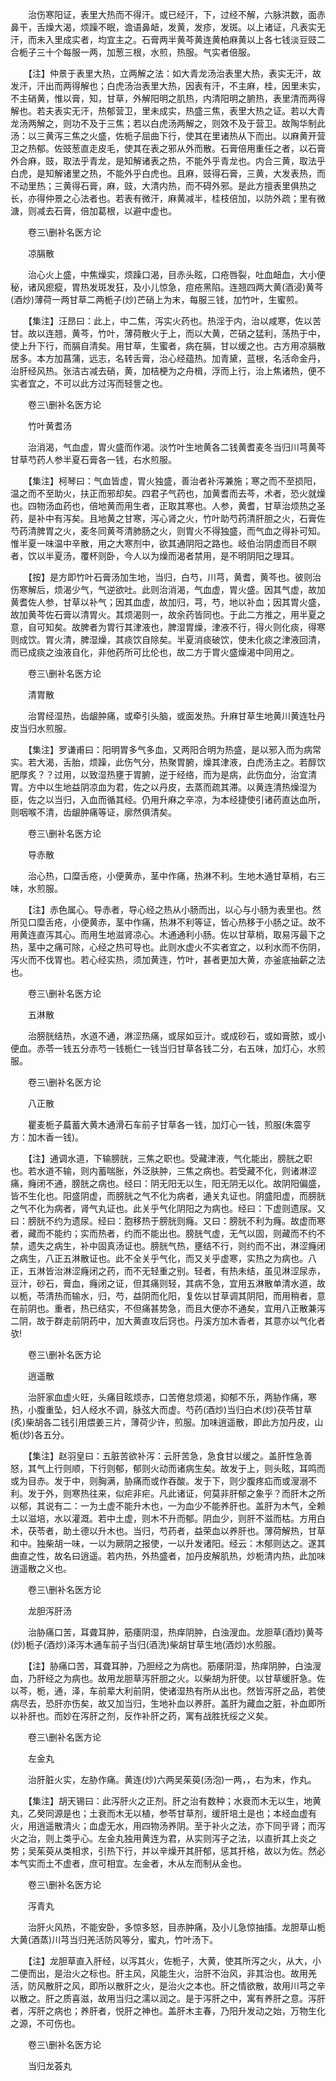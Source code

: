 <!-- { "loadSidebar": true } -->
　　治伤寒阳证，表里大热而不得汗。或已经汗，下，过经不解，六脉洪数，面赤鼻干，舌燥大渴，烦躁不眠，谵语鼻衄，发黄，发疹，发斑。以上诸证，凡表实无汗，而未入里成实者，均宜主之。石膏两半黄芩黄连黄柏麻黄以上各七钱淡豆豉二合栀子三十个每服一两，加葱三根，水煎，热服。气实者倍服。

　　【注】仲景于表里大热，立两解之法：如大青龙汤治表里大热，表实无汗，故发汗，汗出而两得解也；白虎汤治表里大热，因表有汗，不主麻，桂，因里未实，不主硝黄，惟以膏，知，甘草，外解阳明之肌热，内清阳明之腑热，表里清而两得解也。若夫表实无汗，热郁营卫，里未成实，热盛三焦，表里大热之证。若以大青龙汤两解之，则功不及于三焦；若以白虎汤两解之，则效不及于营卫。故陶华制此汤：以三黄泻三焦之火盛，佐栀子屈曲下行，使其在里诸热从下而出。以麻黄开营卫之热郁。佐豉葱直走皮毛，使其在表之邪从外而散。石膏倍用重任之者，以石膏外合麻，豉，取法乎青龙，是知解诸表之热，不能外乎青龙也。内合三黄，取法乎白虎，是知解诸里之热，不能外乎白虎也。且麻，豉得石膏，三黄，大发表热，而不动里热；三黄得石膏，麻，豉，大清内热，而不碍外邪。是此方擅表里俱热之长，亦得仲景之心法者也。若表有微汗，麻黄减半，桂枝倍加，以防外疏；里有微溏，则减去石膏，倍加葛根，以避中虚也。

　　卷三\删补名医方论

　　凉膈散

　　治心火上盛，中焦燥实，烦躁口渴，目赤头眩，口疮唇裂，吐血衄血，大小便秘，诸风瘛瘲，胃热发斑发狂，及小儿惊急，痘疮黑陷。连翘四两大黄(酒浸)黄芩(酒炒)薄荷一两甘草二两栀子(炒)芒硝上为末，每服三钱，加竹叶，生蜜煎。

　　【集注】汪昂曰：此上，中二焦，泻实火药也。热淫于内，治以咸寒，佐以苦甘。故以连翘，黄芩，竹叶，薄荷散火于上，而以大黄，芒硝之猛利，荡热于中，使上升下行，而膈自清矣。用甘草，生蜜者，病在膈，甘以缓之也。古方用凉膈散居多。本方加菖蒲，远志，名转舌膏，治心经蕴热。加青黛，蓝根，名活命金丹，治肝经风热。张洁古减去硝，黄，加桔梗为之舟楫，浮而上行，治上焦诸热，便不实者宜之，不可以此方过泻而轻訾之也。

　　卷三\删补名医方论

　　竹叶黄耆汤

　　治消渴，气血虚，胃火盛而作渴。淡竹叶生地黄各二钱黄耆麦冬当归川芎黄芩甘草芍药人参半夏石膏各一钱，右水煎服。

　　【集注】柯琴曰：气血皆虚，胃火独盛，善治者补泻兼施；寒之而不至损阳，温之而不至助火，扶正而邪却矣。四君子气药也，加黄耆而去芩，术者，恐火就燥也。四物汤血药也，倍地黄而用生者，正取其寒也。人参，黄耆，甘草治烦热之圣药，是补中有泻矣。且地黄之甘寒，泻心肾之火，竹叶助芍药清肝胆之火，石膏佐芍药清脾胃之火，麦冬同黄芩清肺肠之火，则胃火不得独盛，而气血之得补可知。惟半夏一味温中辛散，用之大寒剂中，欲其通阴阳之路也。岐伯治阴虚而目不瞑者，饮以半夏汤，覆杯则卧，今人以为燥而渴者禁用，是不明阴阳之理耳。

　　【按】是方即竹叶石膏汤加生地，当归，白芍，川芎，黄耆，黄芩也。彼则治伤寒解后，烦渴少气，气逆欲吐。此则治消渴，气血虚，胃火盛。因其气虚，故加黄耆佐人参，甘草以补气；因其血虚，故加归，芎，芍，地以补血；因其胃火盛，故加黄芩佐石膏以清胃火。其烦渴则一，故余药皆同也。于此二方推之，用半夏之意，自可知矣。故脾者为胃行其津液也，脾湿胃燥，津液不行，得火则化痰，得寒则成饮。胃火清，脾湿燥，其痰饮自除矣。半夏消痰破饮，使未化痰之津液回清，而已成痰之浊液自化，非他药所可比伦也，故二方于胃火盛燥渴中同用之。

　　卷三\删补名医方论

　　清胃散

　　治胃经湿热，齿龈肿痛，或牵引头脑，或面发热。升麻甘草生地黄川黄连牡丹皮当归水煎服。

　　【集注】罗谦甫曰：阳明胃多气多血，又两阳合明为热盛，是以邪入而为病常实。若大渴，舌胎，烦躁，此伤气分，热聚胃腑，燥其津液，白虎汤主之。若醇饮肥厚炙？？过用，以致湿热壅于胃腑，逆于经络，而为是病，此伤血分，治宜清胃。方中以生地益阴凉血为君，佐之以丹皮，去蒸而疏其滞。以黄连清热燥湿为臣，佐之以当归，入血而循其经。仍用升麻之辛凉，为本经捷使引诸药直达血所，则咽喉不清，齿龈肿痛等证，廓然俱清矣。

　　卷三\删补名医方论

　　导赤散

　　治心热，口糜舌疮，小便黄赤，茎中作痛，热淋不利。生地木通甘草梢，右三味，水煎服。

　　【注】赤色属心。导赤者，导心经之热从小肠而出，以心与小肠为表里也。然所见口糜舌疮，小便黄赤，茎中作痛，热淋不利等证，皆心热移于小肠之证。故不用黄连直泻其心。而用生地滋肾凉心。木通通利小肠。佐以甘草梢，取易泻最下之热，茎中之痛可除，心经之热可导也。此则水虚火不实者宜之，以利水而不伤阴，泻火而不伐胃也。若心经实热，须加黄连，竹叶，甚者更加大黄，亦釜底抽薪之法也。

　　卷三\删补名医方论

　　五淋散

　　治膀胱结热，水道不通，淋涩热痛，或尿如豆汁。或成砂石，或如膏脓，或小便血。赤苓一钱五分赤芍一钱栀仁一钱当归甘草各钱二分，右五味，加灯心，水煎服。

　　卷三\删补名医方论

　　八正散

　　瞿麦栀子萹蓄大黄木通滑石车前子甘草各一钱，加灯心一钱，煎服(朱震亨方：加木香一钱)。

　　【注】通调水道，下输膀胱，三焦之职也。受藏津液，气化能出，膀胱之职也。若水道不输，则内蓄喘胀，外泛肤肿，三焦之病也。若受藏不化，则诸淋涩痛，癃闭不通，膀胱之病也。经曰：阴无阳无以生，阳无阴无以化。故阴阳偏盛，皆不生化也。阳盛阴虚，而膀胱之气不化为病者，通关丸证也。阴盛阳虚，而膀胱之气不化为病者，肾气丸证也。此关乎气化阴阳之为病也。经曰：下虚则遗尿。又曰：膀胱不约为遗尿。经曰：胞移热于膀胱则癃。又曰：膀胱不利为癃。故虚而寒者，藏而不能约；实而热者，约而不能出也。膀胱气虚，无气以固，则藏而不约不禁，遗失之病生，补中固真汤证也。膀胱气热，壅结不行，则约而不出，淋涩癃闭之病生，八正五淋散证也。此不全关乎气化，而又关乎虚寒，实热之为病也。八正，五淋皆治淋涩癃闭之药，而不无轻重之别。轻者，有热未结，虽见淋涩尿赤，豆汁，砂石，膏血，癃闭之证，但其痛则轻，其病不急，宜用五淋散单清水道，故以栀，苓清热而输水，归，芍，益阴而化阳，复佐以甘草调其阴阳，而用稍者，意在前阴也。重者，热已结实，不但痛甚势急，而且大便亦不通矣，宜用八正散兼泻二阴，故于群走前阴药中，加大黄直攻后窍也。丹溪方加木香者，其意亦以气化者欤!

　　卷三\删补名医方论

　　逍遥散

　　治肝家血虚火旺，头痛目眩烦赤，口苦倦怠烦渴，抑郁不乐，两胁作痛，寒热，小腹重坠，妇人经水不调，脉弦大而虚。芍药(酒炒)当归白术(炒)茯苓甘草(炙)柴胡各二钱引用煨姜三片，薄荷少许，煎服。加味逍遥散，即此方加丹皮，山栀(炒)各五分。

　　【集注】赵羽皇曰：五脏苦欲补泻：云肝苦急，急食甘以缓之。盖肝性急善怒，其气上行则顺，下行则郁，郁则火动而诸病生矣。故发于上，则头眩，耳鸣而或为目赤。发于中，则胸满，胁痛而或作吞酸。发于下，则少腹疼疝而或溲溺不利。发于外，则寒热往来，似疟非疟。凡此诸证，何莫非肝郁之象乎？而肝木之所以郁，其说有二：一为土虚不能升木也，一为血少不能养肝也。盖肝为木气，全赖土以滋培，水以灌溉。若中土虚，则木不升而郁。阴血少，则肝不滋而枯。方用白术，茯苓者，助土德以升木也。当归，芍药者，益荣血以养肝也。薄荷解热，甘草和中。独柴胡一味，一以为厥阴之报使，一以升发诸阳。经云：木郁则达之。遂其曲直之性，故名曰逍遥。若内热，外热盛者，加丹皮解肌热，炒栀清内热，此加味逍遥散之义也。

　　卷三\删补名医方论

　　龙胆泻肝汤

　　治胁痛口苦，耳聋耳肿，筋痿阴湿，热痒阴肿，白浊溲血。龙胆草(酒炒)黄芩(炒)栀子(酒炒)泽泻木通车前子当归(酒洗)柴胡甘草生地(酒炒)水煎服。

　　【注】胁痛口苦，耳聋耳肿，乃胆经之为病也。筋痿阴湿，热痒阴肿，白浊溲血，乃肝经之为病也。故用龙胆草泻肝胆之火。以柴胡为肝使。以甘草缓肝急。佐以芩，栀，通，泽，车前辈大利前阴，使诸湿热有所从出也。然皆泻肝之品，若使病尽去，恐肝亦伤矣，故又加当归，生地补血以养肝。盖肝为藏血之脏，补血即所以补肝也。而妙在泻肝之剂，反作补肝之药，寓有战胜抚绥之义矣。

　　卷三\删补名医方论

　　左金丸

　　治肝脏火实，左胁作痛。黄连(炒)六两吴茱萸(汤泡)一两，，右为末，作丸。

　　【集注】胡天锡曰：此泻肝火之正剂。肝之治有数种；水衰而木无以生，地黄丸，乙癸同源是也；土衰而木无以植，参苓甘草剂，缓肝培土是也；本经血虚有火，用逍遥散清火；血虚无水，用四物汤养阴。至于补火之法，亦下同乎肾；而泻火之治，则上类乎心。左金丸独用黄连为君，从实则泻子之法，以直折其上炎之势；吴茱萸从类相求，引热下行，并以辛燥开其肝郁，惩其扞格，故以为佐。然必本气实而土不虚者，庶可相宜。左金者，木从左而制从金也。

　　卷三\删补名医方论

　　泻青丸

　　治肝火风热，不能安卧，多惊多怒，目赤肿痛，及小儿急惊抽搐。龙胆草山栀大黄(酒蒸)川芎当归羌活防风等分，蜜丸，竹叶汤下。

　　【注】龙胆草直入肝经，以泻其火，佐栀子，大黄，使其所泻之火，从大，小二便而出，是治火之标也。肝主风，风能生火，治肝不治风，非其治也。故用羌活，防风散肝之风，即所以散肝之火，是治火之本也。肝之情欲散，故用川芎之辛以散之。肝之质喜滋，故用当归之濡以润之。是于泻肝之中，寓有养肝之意。泻肝者，泻肝之病也；养肝者，悦肝之神也。盖肝木主春，乃阳升发动之始，万物生化之源，不可伤也。

　　卷三\删补名医方论

　　当归龙荟丸

